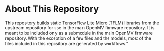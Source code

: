 # About This Repository
This repository builds static TensorFlow Lite Micro (TFLM) libraries from the upstream repository for use in the main OpenMV firmware repository. It is meant to be included only as a submodule in the main OpenMV firmware repository. With the exception of a few files and the models, most of the files included in this repository are generated by workflows."
